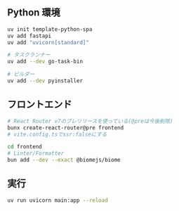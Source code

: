 ## Python 環境

```sh
uv init template-python-spa
uv add fastapi
uv add "uvicorn[standard]"

# タスクランナー
uv add --dev go-task-bin

# ビルダー
uv add --dev pyinstaller
```

## フロントエンド

```sh
# React Router v7のプレリリースを使っている(@preは今後削除)
bunx create-react-router@pre frontend
# vite.config.tsでssr:falseにする

cd frontend
# Linter/Formatter
bun add --dev --exact @biomejs/biome
```

## 実行

```sh
uv run uvicorn main:app --reload
```
